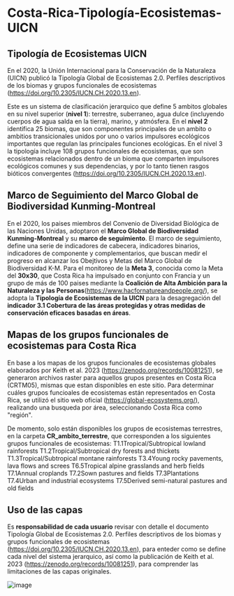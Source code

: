 # Costa-Rica-Tipología-Ecosistemas-UICN

## Tipología de Ecosistemas UICN

En el 2020, la Unión Internacional para la Conservación de la Naturaleza (UICN) publicó la Tipología Global de Ecosistemas 2.0. Perfiles descriptivos de los biomas y grupos funcionales de ecosistemas (<https://doi.org/10.2305/IUCN.CH.2020.13.en>).

Este es un sistema de clasificación jerarquico que define 5 ambitos globales en su nivel superior (**nivel 1**): terrestre, suberraneo, agua dulce (incluyendo cuerpos de agua salda en la tierra), marino, y atmósfera. En el **nivel 2** identifica 25 biomas, que son componentes principales de un ambito o ambitios transicionales unidos por uno o varios impulsores ecológicos importantes que regulan las principales funciones ecológicas. En el nivel 3 la tipología incluye 108 grupos funcionales de ecosistemas, que son ecosistemas relacionados dentro de un bioma que comparten impulsores ecológicos comunes y sus dependencias, y por lo tanto tienen rasgos bióticos convergentes (<https://doi.org/10.2305/IUCN.CH.2020.13.en>).

## Marco de Seguimiento del Marco Global de Biodiversidad Kunming-Montreal

En el 2020, los paises miembros del Convenio de Diversidad Biológica de las Naciones Unidas, adoptaron el **Marco Global de Biodiversidad Kunming-Montreal** y su **marco de seguimiento**. El marco de seguimiento, define una serie de indicadores de cabecera, indicadores binarios, indicadores de componente y complementarios, que buscan medir el progreso en alcanzar los Obejtivos y Metas del Marco Global de Biodiversidad K-M. 
Para el monitoreo de la **Meta 3**, conocida como la Meta del **30x30**, que Costa Rica ha impulsado en conjunto con Francia y un grupo de más de 100 paises mediante la **Coalición de Alta Ambición para la Naturaleza y las Personas**(<https://www.hacfornatureandpeople.org/>), se adopta la **Tipología de Ecosistemas de la UICN** para la desagregación del **indicador 3.1 Cobertura de las áreas protegidas y otras medidas de conservación eficaces basadas en áreas**.

## Mapas de los grupos funcionales de ecosistemas para Costa Rica

En base a los mapas de los grupos funcionales de ecosistemas globales elaborados por Keith et al. 2023 (<https://zenodo.org/records/10081251>), se generaron archivos raster para aquellos grupos presentes en Costa Rica (CRTM05), mismas que estan disponibles en este sitio. Para determinar cuáles grupos funcioales de ecosistemas están representados en Costa Rica, se utilizó el sitio web oficial (<https://global-ecosystems.org/>), realizando una busqueda por área, seleccionando Costa Rica como "región". 

De momento, solo están disponibles los grupos de ecosistemas terrestres, en la carpeta **CR_ambito_terrestre**, que corresponden a los siguientes grupos funcionales de ecosistemas:
T1.1Tropical/Subtropical lowland rainforests
T1.2Tropical/Subtropical dry forests and thickets
T1.3Tropical/Subtropical montane rainforests
T3.4Young rocky pavements, lava flows and screes
T6.5Tropical alpine grasslands and herb fields
T7.1Annual croplands
T7.2Sown pastures and fields
T7.3Plantations
T7.4Urban and industrial ecosystems
T7.5Derived semi-natural pastures and old fields

## Uso de las capas

Es **responsabilidad de cada usuario** revisar con detalle el documento Tipología Global de Ecosistemas 2.0. Perfiles descriptivos de los biomas y grupos funcionales de ecosistemas (<https://doi.org/10.2305/IUCN.CH.2020.13.en>), para enteder como se define cada nivel del sistema jerarquico, así como la publicación de Keith et al. 2023 (<https://zenodo.org/records/10081251>), para comprender las limitaciones de las capas originales.

![image](https://github.com/GuidoSaborio/Costa-Rica-Tipologia-Ecosistemas-UICN/assets/60102773/52a0b279-5e19-4ba7-aa68-f9c51f20e850)

